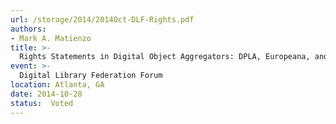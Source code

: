 ```yaml
---
url: /storage/2014/2014Oct-DLF-Rights.pdf
authors:
- Mark A. Matienzo
title: >-
  Rights Statements in Digital Object Aggregators: DPLA, Europeana, and the International Rights Statement Working Group
event: >-
  Digital Library Federation Forum
location: Atlanta, GA
date: 2014-10-28
status:  Voted
---
```

